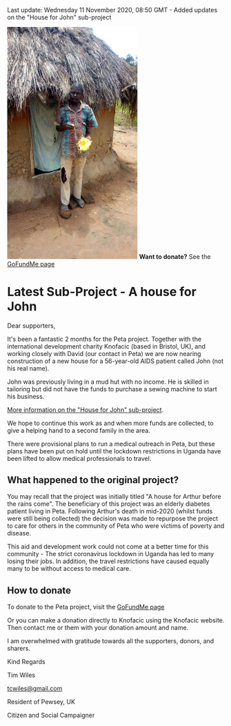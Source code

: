 
Last update: Wednesday 11 November 2020, 08:50 GMT - Added updates on the "House for John" sub-project

<noscript>
<img src="house-for-john/IMG-20201012-WA0004.jpg" width="60%"/>
  <strong>Want to donate?</strong> See the <a href="https://www.gofundme.com/f/a-house-for-arthur-before-the-rains-come?utm_source=customer&utm_medium=copy_link&utm_campaign=p_cf+share-flow-1">GoFundMe page</a>  
  
</noscript>

<div class="gfm-embed" data-url="https://www.gofundme.com/f/a-house-for-arthur-before-the-rains-come/widget/large"></div>

<script defer src="https://www.gofundme.com/static/js/embed.js"></script>

# Latest Sub-Project - A house for John


Dear supporters,

It's been a fantastic 2 months for the Peta project. Together with the international development charity
Knofacic (based in Bristol, UK), and working closely with David (our contact in Peta) we are now nearing
construction of a new house for a 56-year-old AIDS patient called John (not his real name). 

John was previously
living in a mud hut with no income. He is skilled in tailoring but did not have the funds to purchase a 
sewing machine to start his business.

[More information on the "House for John" sub-project](house-for-john/index.md).

We hope to continue this work as and when more funds are collected, to give a helping hand to a second family in the
area.

There were provisional plans to run a medical outreach in Peta, but these plans have been put on hold until the 
lockdown restrictions in Uganda have been lifted to allow medical professionals to travel.

## What happened to the original project?

You may recall that the project was initially titled "A house for Arthur before the rains come". The 
beneficiary of this project was an elderly diabetes patient living in Peta. Following Arthur's 
death in mid-2020 (whilst funds were still being collected) the decision was made to repurpose the
project to care for others in the community of Peta who were victims of poverty and disease.

This aid and development work could not come at a better time for this community - The strict coronavirus
lockdown in Uganda has led to many losing their jobs. In addition, the travel restrictions have
caused equally many to be without access to medical care.

## How to donate

To donate to the Peta project, visit the [GoFundMe page](https://www.gofundme.com/f/a-house-for-arthur-before-the-rains-come?utm_source=customer&utm_medium=copy_link&utm_campaign=p_cf+share-flow-1)  

Or you can make a donation directly to Knofacic using the Knofacic website. Then
contact me or them with your donation amount and name. 

I am overwhelmed with gratitude towards 
all the supporters, donors, and sharers. 

Kind Regards 

Tim Wiles

tcwiles@gmail.com 

Resident of Pewsey, UK

Citizen and Social Campaigner

<div class="gfm-embed" data-url="https://www.gofundme.com/f/a-house-for-arthur-before-the-rains-come/widget/medium"></div>

